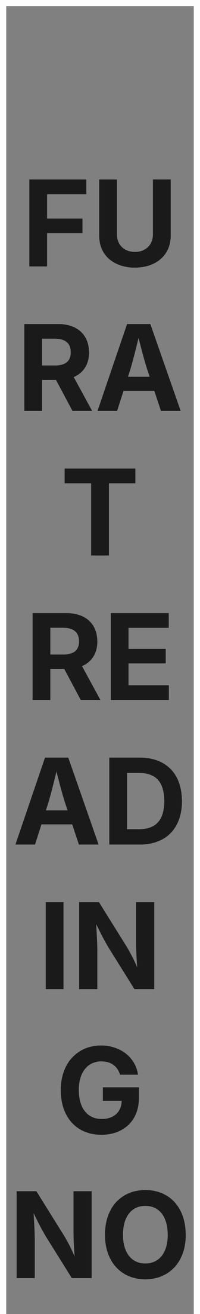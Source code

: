 


<div  style="font-size:160px; background-color:gray; text-align:center;"> <h1><br> <b> FURAT READING NOTES </b> <br><br> </h1> </div>

<p><br></p>

## Biomedical Informatics Engineering Graduate . Interested in IT field and Web applications 

<p><br></p>
![](https://i.pinimg.com/originals/b5/20/ce/b520ce3ebb3e42f423255efc9ab2d13f.png)
                          
 <div  style="font-size:160px; background-color:gray; text-align:center;"> <h1> <br><b> 102 NOTES </b> <br><br> </h1> </div>

<br>                         

| Reads     | Date        | Link        |
| :-------- |:-----------: |:----------: |
| **Home**  |   -    | [**Go Back Home!**](https://furatmalkawi29.github.io/reading-notes/) |
|     **Read: 01 - The Coder's Computer**    | *1-Feburay*  | [***Choosing A Text Editor***](https://furatmalkawi29.github.io/reading-notes/choose.md) |
| **Lab: 02a - Learning Markdown** | *2-Feburay* | [***How you can benefit from a growth mindset?***](https://furatmalkawi29.github.io/reading-notes/growth_mindset) |
| **Read: 02b - Revisions and the Cloud** | *2-Feburay* | [***Git Tutorial: A Comprehensive Guide***](https://furatmalkawi29.github.io/reading-notes/git) |
| **Read: 02a -Learning Markdown** | *2-Feburay* | [***Masternig Markdown***](https://furatmalkawi29.github.io/reading-notes/markdown) |
| ***Read: 03 - Structure web pages with HTML*** | *4-Feburay* | [**Book summery**](https://furatmalkawi29.github.io/reading-notes/htmlread) |
| ***Read: 04 - Programming with JavaScript*** | *7-Feburay* | [**Book summery**](https://furatmalkawi29.github.io/reading-notes/js-read) |
| ***Read: 05 - Operators and Loops*** | *8-Feburay* | [**Book summery**](https://furatmalkawi29.github.io/reading-notes/lab05) |
| ***Read: 06b - Design web pages with CSS*** | *9-Feburay* | [**Book summery**](https://furatmalkawi29.github.io/reading-notes/lab06b) |
| ***Read: 06a - Functions*** | *9-Feburay* | [**Book summery**](https://furatmalkawi29.github.io/reading-notes/func) |



 <div  style="font-size:160px; background-color:gray; text-align:center;"> <h1> <br><b> 201 NOTES </b> <br><br> </h1> </div>

<br> 


| Reads     | Date        | Link        |
| :-------- |:-----------: |:----------: |
| ***Read: 01 - Introductory HTML and JavaScript*** | *14-Feburay* | [**Duckett HTML Book: (CH 1,8,17,18)**](https://furatmalkawi29.github.io/reading-notes/201/class01) |
| ***Read: 02 - HTML Text, CSS Introduction, and Basic JavaScript Instructions*** | *15-Feburay* | [**Book summery**](https://furatmalkawi29.github.io/reading-notes/201/class02) |
| ***Read: 03 - HTML Lists, CSS Boxes, JS Control Flow*** | *15-Feburay* | [**Duckett HTML Book: (CH 1,8,17,18)****Book summery**](https://furatmalkawi29.github.io/reading-notes/201/class03) |
| ***Read: 04 - HTML Links, CSS Layout, JS Functions*** | *16-Feburay* | [**Book summery**](https://furatmalkawi29.github.io/reading-notes/201/class04) |
| ***Read: 05 - HTML Images; CSS Color & Text*** | *17-Feburay* | [**Book summery**](https://furatmalkawi29.github.io/reading-notes/201/class05) |

| ***Read: 06 - JS Object Literals; The DOM*** | *22-Feburay* | [**Book summery**](https://furatmalkawi29.github.io/reading-notes/201/class06) |

| ***Read: 07 - HTML Tables; JS Constructor Functions*** | *22-Feburay* | [**Book summery**](https://furatmalkawi29.github.io/reading-notes/201/class07) |
| ***Read: 08 - More CSS Layout*** | *23-Feburay* | [**Book summery**](https://furatmalkawi29.github.io/reading-notes/201/class08) |
| ***Read: 09 - Events and Forms*** | *24-Feburay* | [**Book summery**](https://furatmalkawi29.github.io/reading-notes/201/class09) |
| ***Read: 10 - Debugging*** |  *25-Feburay* | [**Book summery**](https://furatmalkawi29.github.io/reading-notes/201/class10) |
| ***Read: 11 - Assorted Topics*** |  *27-Feburay* | [**Book summery**](https://furatmalkawi29.github.io/reading-notes/201a/class11) |

|**Read: 12 - canvas Element & Chart.js** |  *28-Feburay* | [**Book summery**](https://furatmalkawi29.github.io/reading-notes/201a/class12) |



<div  style="font-size:160px; background-color:gray; text-align:center;"> <h1> <br><b> 301 NOTES </b> <br><br> </h1> </div>

<br> 


| Reads     | week        | Link        |
| :-------- |:-----------: |:----------: |
|**Read: 01 -** | *Week-1* | [**SMACSS and Responsive Web Design**](https://furatmalkawi29.github.io/reading-notes/301/class01.md) |
|**Read: 02 -** | *Week-1* | [**jQuery, Events, and The DOM**](https://furatmalkawi29.github.io/reading-notes/301/class02.md) |
|**Read: 03 -** | *Week-1* | [**Flexbox and Templating**](https://furatmalkawi29.github.io/reading-notes/301/class03.md) |
|**Read: 04 -** | *Week-1* | [**Responsive Web Design and RegEx**](https://furatmalkawi29.github.io/reading-notes/301/class04.md) |
|**Read: 05 -** | *Week-1* | [**Heroku Deployment**](https://furatmalkawi29.github.io/reading-notes/301/class05.md) |


| :-------- |:-----------: |:----------: |
|**Read: 06 -** | *Week-2* | [****](https://furatmalkawi29.github.io/reading-notes/301/) |
|**Read: 07 -** | *Week-2* | [****](https://furatmalkawi29.github.io/reading-notes/301/) |
|**Read: 08 -** | *Week-2* | [****](https://furatmalkawi29.github.io/reading-notes/301/) |
|**Read: 09 -** | *Week-2* | [****](https://furatmalkawi29.github.io/reading-notes/301/) |
|**Read: 10 -** | *Week-2* | [****](https://furatmalkawi29.github.io/reading-notes/301/) |

| :-------- |:-----------: |:----------: |
|**Read: 11 -** | *Week-3* | [****](https://furatmalkawi29.github.io/reading-notes/301/) |
|**Read: 12 -** | *Week-3* | [****](https://furatmalkawi29.github.io/reading-notes/301/) |
|**Read: 13 -** | *Week-3* | [****](https://furatmalkawi29.github.io/reading-notes/301/) |
|**Read: 14 -** | *Week-3* | [****](https://furatmalkawi29.github.io/reading-notes/301/) |
|**Read: 15 -** | *Week-3* | [****](https://furatmalkawi29.github.io/reading-notes/301/) |
